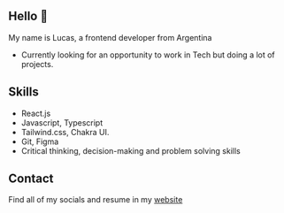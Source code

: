 ## Hello 👋

My name is Lucas, a frontend developer from Argentina

* Currently looking for an opportunity to work in Tech but doing a lot of projects. 

## Skills

* React.js
* Javascript, Typescript
* Tailwind.css, Chakra UI.
* Git, Figma
* Critical thinking, decision-making and problem solving skills

## Contact

Find all of my socials and resume in my [website](https://www.lucasbrumatti.com/)
